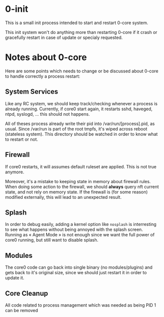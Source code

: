 # 0-init
This is a small init process intended to start and restart 0-core system.

This init system won't do anything more than restarting 0-core if it crash or gracefully restart
in case of update or specialy requested.

# Notes about 0-core
Here are some points which needs to change or be discussed about 0-core to handle correctly a process restart:

## System Services
Like any RC system, we should keep track/checking whenever a process is already running.
Currently, if core0 start again, it restarts sshd, haveged, ntpd, syslogd, ... this should not happens.

All of theses process already write their pid into /var/run/[process].pid, as usual. Since /var/run is part
of the root tmpfs, it's wiped across reboot (stateless system). This directory should be watched in order
to know what to restart or not.

## Firewall
If core0 restarts, it will assumes default ruleset are applied. This is not true anymore.

Moreover, it's a mistake to keeping state in memory about firewall rules. When doing some action
to the firewall, we should **always** query nft current state, and not rely on memory state. If
the firewall is (for some reason) modified externally, this will lead to an unexpected result.

## Splash
In order to debug easily, adding a kernel option like `nosplash` is interresting to see what
happens without being annoyed with the splash screen. Running as « Agent Mode » is not enough since
we want the full power of core0 running, but still want to disable splash.

## Modules
The core0 code can go back into single binary (no modules/plugins) and gets back to it's original
size, since we should just restart it in order to update it.

## Core Cleanup
All code related to process management which was needed as being PID 1 can be removed

